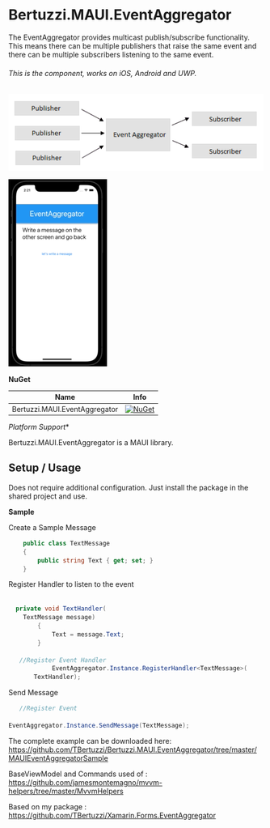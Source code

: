 # Bertuzzi.MAUI.EventAggregator

The EventAggregator provides multicast publish/subscribe functionality. This means there can be multiple publishers that raise the same event and there can be multiple subscribers listening to the same event.

###### This is the component, works on iOS, Android and UWP.

![](https://github.com/TBertuzzi/Bertuzzi.MAUI.EventAggregator/blob/master/Resources/eventAggregator.png?raw=true)

![](https://github.com/TBertuzzi/Bertuzzi.MAUI.EventAggregator/blob/master/Resources/aggregator.gif?raw=true)

**NuGet**

|Name|Info|
| ------------------- | :------------------: |
|Bertuzzi.MAUI.EventAggregator|[![NuGet](https://buildstats.info/nuget/Bertuzzi.MAUI.EventAggregator)](https://www.nuget.org/packages/Bertuzzi.MAUI.EventAggregator/)|

*Platform Support**

Bertuzzi.MAUI.EventAggregator is a MAUI library.

## Setup / Usage

Does not require additional configuration. Just install the package in the shared project and use.

**Sample**

Create a Sample Message

```csharp
    public class TextMessage
    {
        public string Text { get; set; }
    }
```

Register Handler to listen to the event

```csharp

  private void TextHandler(
    TextMessage message)
        {
            Text = message.Text;
        }
        
   //Register Event Handler
            EventAggregator.Instance.RegisterHandler<TextMessage>(
       TextHandler);
```

Send Message 

```csharp
   //Register Event
          
EventAggregator.Instance.SendMessage(TextMessage);
```


The complete example can be downloaded here: <https://github.com/TBertuzzi/Bertuzzi.MAUI.EventAggregator/tree/master/MAUIEventAggregatorSample>

BaseViewModel and Commands used of : https://github.com/jamesmontemagno/mvvm-helpers/tree/master/MvvmHelpers

Based on my package : https://github.com/TBertuzzi/Xamarin.Forms.EventAggregator
